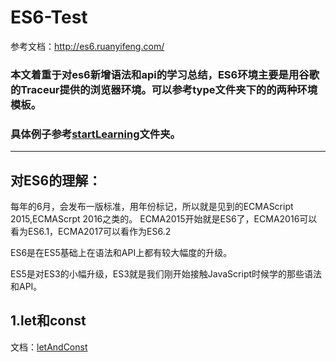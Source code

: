 # ES6-Test
参考文档：<http://es6.ruanyifeng.com/>

### 本文着重于对es6新增语法和api的学习总结，ES6环境主要是用谷歌的Traceur提供的浏览器环境。可以参考type文件夹下的的两种环境模板。

### 具体例子参考[startLearning](./startLearning)文件夹。

----
## 对ES6的理解：
每年的6月，会发布一版标准，用年份标记，所以就是见到的ECMAScript 2015,ECMAScrpt 2016之类的。
ECMA2015开始就是ES6了，ECMA2016可以看为ES6.1，ECMA2017可以看作为ES6.2

ES6是在ES5基础上在语法和API上都有较大幅度的升级。

ES5是对ES3的小幅升级，ES3就是我们刚开始接触JavaScript时候学的那些语法和API。



## 1.let和const
 文档：[letAndConst](./startLearning/LetAndConst/letAandConst.md)

